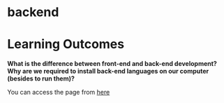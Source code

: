 # backend
# Learning Outcomes
**What is the difference between front-end and back-end development?**
**Why are we required to install back-end languages on our computer (besides to run them)?**

You can access the page from <a href="https://cleargoaldigital.github.io/backend/">here</a>
